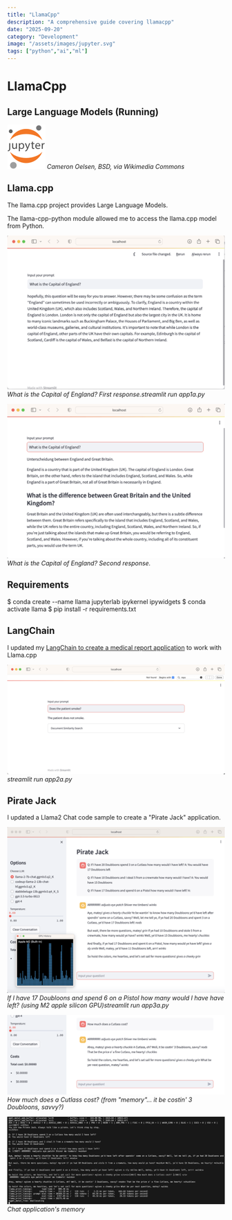 ```yaml
---
title: "LlamaCpp"
description: "A comprehensive guide covering llamacpp"
date: "2025-09-20"
category: "Development"
image: "/assets/images/jupyter.svg"
tags: ["python","ai","ml"]
---
```


# LlamaCpp

## Large Language Models (Running)

![](/assets/images/llamacorp/jupyter.svg)
*Cameron Oelsen, BSD, via Wikimedia Commons*


## Llama.cpp

The llama.cpp project provides Large Language Models.

The llama-cpp-python module allowed me to access the llama.cpp model from Python.

![](/assets/images/llamacorp/screenshot-2023-08-04-at-7.50.41-am-1746x1230.png)
*What is the Capital of England? First response.streamlit run app1a.py*

![](/assets/images/llamacorp/screenshot-2023-08-04-at-8.17.37-am-1734x1226.png)
*What is the Capital of England? Second response.*


## Requirements

$ conda create --name llama jupyterlab ipykernel ipywidgets
$ conda activate llama
$ pip install -r requirements.txt


## LangChain

I updated my [LangChain to create a medical report application](langchain.html) to work with Llama.cpp

![](/assets/images/llamacorp/screenshot-2023-08-08-at-1.42.34-pm-1836x923.png)
*streamlit run app2a.py*


## Pirate Jack

I updated a Llama2 Chat code sample to create a "Pirate Jack" application.

![](/assets/images/llamacorp/screenshot-2023-08-08-at-1.31.43-pm-1836x1395.png)
*If I have 17 Doubloons and spend 6 on a Pistol how many would I have have left? (using M2 apple silicon GPU)streamlit run app3a.py*

![](/assets/images/llamacorp/screenshot-2023-08-08-at-1.33.17-pm-1836x669.png)
*How much does a Cutlass cost? (from "memory"... it be costin' 3 Doubloons, savvy?)*

![](/assets/images/llamacorp/screenshot-2023-08-08-at-1.34.40-pm-1289x518.png)
*Chat application's memory*
